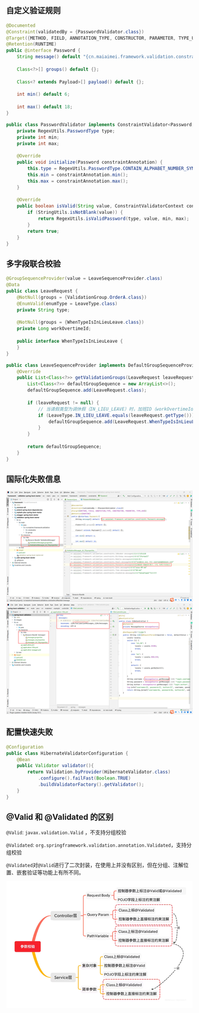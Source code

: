 ## 自定义验证规则

```java
@Documented
@Constraint(validatedBy = {PasswordValidator.class})
@Target({METHOD, FIELD, ANNOTATION_TYPE, CONSTRUCTOR, PARAMETER, TYPE_USE})
@Retention(RUNTIME)
public @interface Password {
    String message() default "{cn.maiaimei.framework.validation.constraints.Password.message}";

    Class<?>[] groups() default {};

    Class<? extends Payload>[] payload() default {};

    int min() default 6;

    int max() default 18;
}
```

```java
public class PasswordValidator implements ConstraintValidator<Password, String> {
    private RegexUtils.PasswordType type;
    private int min;
    private int max;

    @Override
    public void initialize(Password constraintAnnotation) {
        this.type = RegexUtils.PasswordType.CONTAIN_ALPHABET_NUMBER_SYMBOL;
        this.min = constraintAnnotation.min();
        this.max = constraintAnnotation.max();
    }

    @Override
    public boolean isValid(String value, ConstraintValidatorContext context) {
        if (StringUtils.isNotBlank(value)) {
            return RegexUtils.isValidPassword(type, value, min, max);
        }
        return true;
    }
}
```

## 多字段联合校验

```java
@GroupSequenceProvider(value = LeaveSequenceProvider.class)
@Data
public class LeaveRequest {
    @NotNull(groups = {ValidationGroup.OrderA.class})
    @EnumValid(enumType = LeaveType.class)
    private String type;

    @NotNull(groups = {WhenTypeIsInLieuLeave.class})
    private Long workOvertimeId;

    public interface WhenTypeIsInLieuLeave {
    }
}
```

```java
public class LeaveSequenceProvider implements DefaultGroupSequenceProvider<LeaveRequest> {
    @Override
    public List<Class<?>> getValidationGroups(LeaveRequest leaveRequest) {
        List<Class<?>> defaultGroupSequence = new ArrayList<>();
        defaultGroupSequence.add(LeaveRequest.class);

        if (leaveRequest != null) {
            // 当请假类型为调休假（IN_LIEU_LEAVE）时，加班ID（workOvertimeId不能为NULL）
            if (LeaveType.IN_LIEU_LEAVE.equals(leaveRequest.getType())) {
                defaultGroupSequence.add(LeaveRequest.WhenTypeIsInLieuLeave.class);
            }
        }

        return defaultGroupSequence;
    }
}
```

## 国际化失败信息

<img src="./images/20220528201612.png" />

<img src="./images/20220528201842.png" />

## 配置快速失败

```java
@Configuration
public class HibernateValidatorConfiguration {
    @Bean
    public Validator validator(){
        return Validation.byProvider(HibernateValidator.class)
            .configure().failFast(Boolean.TRUE)
            .buildValidatorFactory().getValidator();
    }
}
```

## @Valid 和 @Validated 的区别

`@Valid`: `javax.validation.Valid` ，不支持分组校验

`@Validated`: `org.springframework.validation.annotation.Validated`，支持分组校验

`@Validated`对`@Valid`进行了二次封装，在使用上并没有区别，但在分组、注解位置、嵌套验证等功能上有所不同。

![](./images/20230716145241.png)
